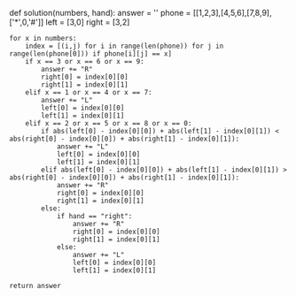 def solution(numbers, hand):
    answer = ''
    phone = [[1,2,3],[4,5,6],[7,8,9],['*',0,'#']]
    left = [3,0]
    right = [3,2]
    
    for x in numbers:
        index = [(i,j) for i in range(len(phone)) for j in range(len(phone[0])) if phone[i][j] == x]
        if x == 3 or x == 6 or x == 9:
            answer += "R"
            right[0] = index[0][0]
            right[1] = index[0][1]
        elif x == 1 or x == 4 or x == 7:
            answer += "L"
            left[0] = index[0][0]
            left[1] = index[0][1]
        elif x == 2 or x == 5 or x == 8 or x == 0:
            if abs(left[0] - index[0][0]) + abs(left[1] - index[0][1]) < abs(right[0] - index[0][0]) + abs(right[1] - index[0][1]):
                answer += "L"
                left[0] = index[0][0]
                left[1] = index[0][1]
            elif abs(left[0] - index[0][0]) + abs(left[1] - index[0][1]) > abs(right[0] - index[0][0]) + abs(right[1] - index[0][1]):
                answer += "R"
                right[0] = index[0][0]
                right[1] = index[0][1]
            else:
                if hand == "right":
                    answer += "R"
                    right[0] = index[0][0]
                    right[1] = index[0][1]
                else:
                    answer += "L"
                    left[0] = index[0][0]
                    left[1] = index[0][1]

    return answer